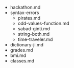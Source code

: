 - hackathon.md
- syntax-errors
    - pirates.md
    - odd-values-function.md
    - sabad-ginti.md
    - string-both.md
    - time-traveler.md
- dictionary-ji.md
- grades.md
- bmi.md
- classes.md

